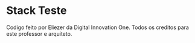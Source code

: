# Stack Teste
Codigo feito por Eliezer da Digital Innovation One. Todos os creditos para este professor e arquiteto.
